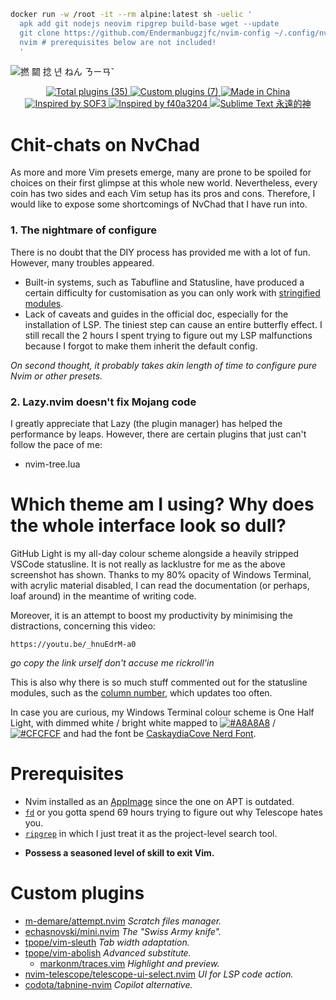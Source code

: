 ```bash
docker run -w /root -it --rm alpine:latest sh -uelic '
  apk add git nodejs neovim ripgrep build-base wget --update
  git clone https://github.com/Endermanbugzjfc/nvim-config ~/.config/nvim
  nvim # prerequisites below are not included!
  '
```
![撚 𨶙 捻 년 ねん ㄋㄧㄢˇ](https://github.com/Endermanbugzjfc/nvim-config/assets/53002741/bb0f391f-a213-403e-a1c8-8e25d8b2a1c0)
<p align=center>
  <a href="https://github.com/NvChad/NvChad#plugins-list">
    <img src="https://img.shields.io/badge/total_plugins-35-green?style=for-the-badge" title="Total plugins (35)">
  </a>
  <a href="lua/custom">
    <img src="https://img.shields.io/badge/custom_plugins-7-blue?style=for-the-badge" title="Custom plugins (7)">
  </a>
  <a href="#which-theme-am-i-using-why-does-the-whole-interface-look-so-dull">
    <img src="https://img.shields.io/badge/works_on-my_machine-gold?style=for-the-badge" title="Made in China">
  </a>
  </br>
  <a href="https://github.com/SOF3/nvim-config">
    <img src="https://img.shields.io/badge/code_stolen_from-SOF3-64d958?style=for-the-badge" title="Inspired by SOF3">
  </a>
  <a href="https://github.com/f40a3204/nvim">
    <img src="https://img.shields.io/badge/code_stolen_from-f40a3204-fc73d5?style=for-the-badge" title="Inspired by f40a3204">
  </a>
  <a href="https://github.com/Endermanbugzjfc/sublime-text-config">
    <img src="https://img.shields.io/badge/sublime_text-yyds_goat-ff9800?style=for-the-badge&logo=sublime-text" title="Sublime Text 永遠的神">
  </a>
</p>

# Chit-chats on NvChad
As more and more Vim presets emerge,
many are prone to be spoiled for choices on their first glimpse at this whole new world.
Nevertheless, every coin has two sides and each Vim setup has its pros and cons.
Therefore, I would like to expose some shortcomings of NvChad that I have run into.
### 1. The nightmare of configure
There is no doubt that the DIY process has provided me with a lot of fun. However, many troubles appeared.
- Built-in systems, such as Tabufline and Statusline, have produced a certain difficulty for customisation as you can only work with [stringified modules](https://github.com/Endermanbugzjfc/nvim-config/blob/c88b4f48b6f3f522c8a83b77a544771867709834/lua/custom/statusline.lua#L20).
- Lack of caveats and guides in the official doc, especially for the installation of LSP. The tiniest step can cause an entire butterfly effect. I still recall the 2 hours I spent trying to figure out my LSP malfunctions because I forgot to make them inherit the default config.

*On second thought, it probably takes akin length of time to configure pure Nvim or other presets.*
### 2. Lazy.nvim doesn't fix Mojang code
I greatly appreciate that Lazy (the plugin manager) has helped the performance by leaps.
However, there are certain plugins that just can't follow the pace of me:
- nvim-tree.lua

# Which theme am I using? Why does the whole interface look so dull?
GitHub Light is my all-day colour scheme alongside a heavily stripped VSCode statusline.
It is not really as lacklustre for me as the above screenshot has shown.
Thanks to my 80% opacity of Windows Terminal,
with acrylic material disabled, I can read the documentation (or perhaps, loaf around) in the meantime of writing code.

Moreover, it is an attempt to boost my productivity by minimising the distractions, concerning this video:
```
https://youtu.be/_hnuEdrM-a0
```
*go copy the link urself don't accuse me rickroll'in*

This is also why there is so much stuff commented out for the statusline modules,
such as the [column number](https://github.com/Endermanbugzjfc/nvim-config/blob/c88b4f48b6f3f522c8a83b77a544771867709834/lua/custom/statusline.lua#L38), which updates too often.

In case you are curious, my Windows Terminal colour scheme is One Half Light,
with dimmed white / bright white mapped to
[![#A8A8A8](https://img.shields.io/badge/%20%23A8A8A8-A8A8A8)](https://imagecolorpicker.com/color-code/a8a8a8) /
[![#CFCFCF](https://img.shields.io/badge/%20%23CFCFCF-CFCFCF)](https://imagecolorpicker.com/color-code/cfcfcf)
and had the font be [CaskaydiaCove Nerd Font](https://www.programmingfonts.org/#cascadia-code).

# Prerequisites
- Nvim installed as an [AppImage](https://github.com/vim/vim-appimage) since the one on APT is outdated.
- [`fd`](https://github.com/sharkdp/fd) or you gotta spend 69 hours trying to figure out why Telescope hates you.
- [`ripgrep`](https://github.com/BurntSushi/ripgrep) in which I just treat it as the project-level search tool.
<!-- - NodeJS v16 (use NVM to switch version), cannot get Grammarly LSP 0.0.4 work on high Node versions. -->
- **Possess a seasoned level of skill to exit Vim.**

# Custom plugins
- [m-demare/attempt.nvim](https://github.com/m-demare/attempt.nvim) *Scratch files manager.*
- [echasnovski/mini.nvim](https://github.com/echasnovski/mini.nvim) *The "Swiss Army knife".*
- [tpope/vim-sleuth](https://github.com/tpope/vim-sleuth) *Tab width adaptation.*
- [tpope/vim-abolish](https://github.com/tpope/vim-abolish) *Advanced substitute.*
  - [markonm/traces.vim](https://github.com/markonm/traces.vim) *Highlight and preview.*
- [nvim-telescope/telescope-ui-select.nvim](https://github.com/nvim-telescope/telescope-ui-select.nvim) *UI for LSP code action.*
- [codota/tabnine-nvim](https://github.com/codota/tabnine-nvim) *Copilot alternative.*

